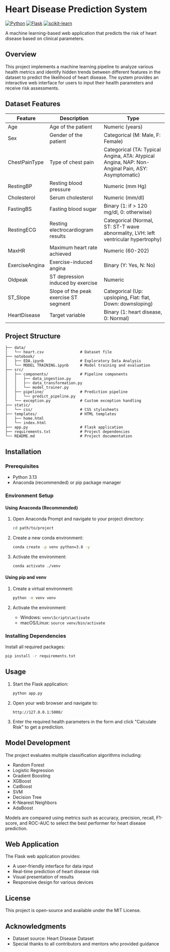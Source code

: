 # Heart Disease Prediction System

[![Python](https://img.shields.io/badge/Python-3.8+-blue.svg)](https://www.python.org/downloads/)
[![Flask](https://img.shields.io/badge/Flask-2.0+-green.svg)](https://flask.palletsprojects.com/)
[![scikit-learn](https://img.shields.io/badge/scikit--learn-1.0+-orange.svg)](https://scikit-learn.org/)

A machine learning-based web application that predicts the risk of heart disease based on clinical parameters.

## Overview

This project implements a machine learning pipeline to analyze various health metrics and identify hidden trends between different features in the dataset to predict the likelihood of heart disease. The system provides an interactive web interface for users to input their health parameters and receive risk assessments.

## Dataset Features

| Feature | Description | Type |
|---------|-------------|------|
| Age | Age of the patient | Numeric (years) |
| Sex | Gender of the patient | Categorical (M: Male, F: Female) |
| ChestPainType | Type of chest pain | Categorical (TA: Typical Angina, ATA: Atypical Angina, NAP: Non-Anginal Pain, ASY: Asymptomatic) |
| RestingBP | Resting blood pressure | Numeric (mm Hg) |
| Cholesterol | Serum cholesterol | Numeric (mm/dl) |
| FastingBS | Fasting blood sugar | Binary (1: if > 120 mg/dl, 0: otherwise) |
| RestingECG | Resting electrocardiogram results | Categorical (Normal, ST: ST-T wave abnormality, LVH: left ventricular hypertrophy) |
| MaxHR | Maximum heart rate achieved | Numeric (60-202) |
| ExerciseAngina | Exercise-induced angina | Binary (Y: Yes, N: No) |
| Oldpeak | ST depression induced by exercise | Numeric |
| ST_Slope | Slope of the peak exercise ST segment | Categorical (Up: upsloping, Flat: flat, Down: downsloping) |
| HeartDisease | Target variable | Binary (1: heart disease, 0: Normal) |

## Project Structure

```
├── data/
│   └── heart.csv                # Dataset file
├── notebook/
│   ├── EDA.ipynb                # Exploratory Data Analysis
│   └── MODEL TRAINING.ipynb     # Model training and evaluation
├── src/
│   ├── components/              # Pipeline components
│   │   ├── data_ingestion.py
│   │   ├── data_transformation.py
│   │   └── model_trainer.py
│   ├── pipeline/                # Prediction pipeline
│   │   └── predict_pipeline.py
│   └── exception.py             # Custom exception handling
├── static/
│   └── css/                     # CSS stylesheets
├── templates/                   # HTML templates
│   ├── home.html
│   └── index.html
├── app.py                       # Flask application
├── requirements.txt             # Project dependencies
└── README.md                    # Project documentation
```

## Installation

### Prerequisites

- Python 3.13
- Anaconda (recommended) or pip package manager

### Environment Setup

#### Using Anaconda (Recommended)

1. Open Anaconda Prompt and navigate to your project directory:
   ```bash
   cd path/to/project
   ```

2. Create a new conda environment:
   ```bash
   conda create -p venv python=3.8 -y
   ```

3. Activate the environment:
   ```bash
   conda activate ./venv
   ```

#### Using pip and venv

1. Create a virtual environment:
   ```bash
   python -m venv venv
   ```

2. Activate the environment:
   - Windows: `venv\Scripts\activate`
   - macOS/Linux: `source venv/bin/activate`

### Installing Dependencies

Install all required packages:
```bash
pip install -r requirements.txt
```

## Usage

1. Start the Flask application:
   ```bash
   python app.py
   ```

2. Open your web browser and navigate to:
   ```
   http://127.0.0.1:5000/
   ```

3. Enter the required health parameters in the form and click "Calculate Risk" to get a prediction.

## Model Development

The project evaluates multiple classification algorithms including:
- Random Forest
- Logistic Regression
- Gradient Boosting
- XGBoost
- CatBoost
- SVM
- Decision Tree
- K-Nearest Neighbors
- AdaBoost

Models are compared using metrics such as accuracy, precision, recall, F1-score, and ROC-AUC to select the best performer for heart disease prediction.

## Web Application

The Flask web application provides:
- A user-friendly interface for data input
- Real-time prediction of heart disease risk
- Visual presentation of results
- Responsive design for various devices

## License

This project is open-source and available under the MIT License.

## Acknowledgments

- Dataset source: Heart Disease Dataset
- Special thanks to all contributors and mentors who provided guidance